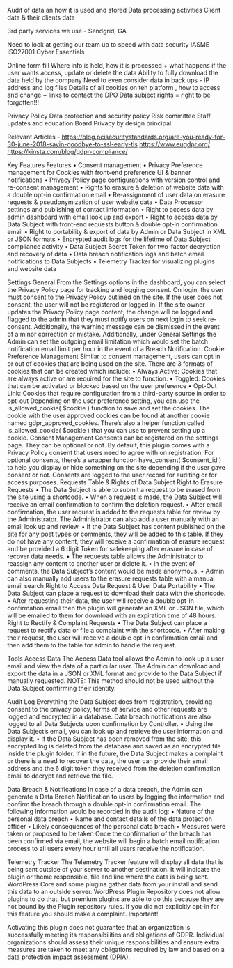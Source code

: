 Audit of data an how it is used and stored
Data processing activities
Client data & their clients data

3rd party services we use - Sendgrid, GA

Need to look at getting our team up to speed with data security
IASME
ISO27001
Cyber Essentials

Online form fill
Where info is held, how it is processed + what happens if the user wants access, update or delete the data
Ability to fully download the data held by the company
Need to even consider data in back ups - IP address and log files
Details of all cookies on teh platform , how to access and change + links to contact the DPO
Data subject rights = right to be forgotten!!!

Privacy Policy
Data protection and security policy
Risk committee
Staff updates and education
Board 
Privacy by design principal

Relevant Articles - 
https://blog.pcisecuritystandards.org/are-you-ready-for-30-june-2018-sayin-goodbye-to-ssl-early-tls
https://www.eugdpr.org/
https://kinsta.com/blog/gdpr-compliance/

Key Features
Features
•	Consent management
•	Privacy Preference management for Cookies with front-end preference UI & banner notifications
•	Privacy Policy page configurations with version control and re-consent management
•	Rights to erasure & deletion of website data with a double opt-in confirmation email
•	Re-assignment of user data on erasure requests & pseudonymization of user website data
•	Data Processor settings and publishing of contact information
•	Right to access data by admin dashboard with email look up and export
•	Right to access data by Data Subject with front-end requests button & double opt-in confirmation email
•	Right to portability & export of data by Admin or Data Subject in XML or JSON formats
•	Encrypted audit logs for the lifetime of Data Subject compliance activity
•	Data Subject Secret Token for two-factor decryption and recovery of data
•	Data breach notification logs and batch email notifications to Data Subjects
•	Telemetry Tracker for visualizing plugins and website data

Settings
General
From the Settings options in the dashboard, you can select the Privacy Policy page for tracking and logging consent.
On login, the user must consent to the Privacy Policy outlined on the site. If the user does not consent, the user will not be registered or logged in.
If the site owner updates the Privacy Policy page content, the change will be logged and flagged to the admin that they must notify users on next login to seek re-consent. Additionally, the warning message can be dismissed in the event of a minor correction or mistake.
Additionally, under General Settings the Admin can set the outgoing email limitation which would set the batch notification email limit per hour in the event of a Breach Notification.
Cookie Preference Management
Similar to consent management, users can opt in or out of cookies that are being used on the site. There are 3 formats of cookies that can be created which include:
•	Always Active: Cookies that are always active or are required for the site to function.
•	Toggled: Cookies that can be activated or blocked based on the user preference
•	Opt-Out Link: Cookies that require configuration from a third-party source in order to opt-out
Depending on the user preference setting, you can use the is_allowed_cookie( $cookie ) function to save and set the cookies. The cookie with the user approved cookies can be found at another cookie named gdpr_approved_cookies. There’s also a helper function called is_allowed_cookie( $cookie ) that you can use to prevent setting up a cookie.
Consent Management
Consents can be registered on the settings page. They can be optional or not. By default, this plugin comes with a Privacy Policy consent that users need to agree with on registration.
For optional consents, there’s a wrapper function have_consent( $consent_id ) to help you display or hide something on the site depending if the user gave consent or not.
Consents are logged to the user record for auditing or for access purposes.
Requests Table & Rights of Data Subject
Right to Erasure Requests
•	The Data Subject is able to submit a request to be erased from the site using a shortcode.
•	When a request is made, the Data Subject will receive an email confirmation to confirm the deletion request.
•	After email confirmation, the user request is added to the requests table for review by the Administrator. The Administrator can also add a user manually with an email look up and review.
•	If the Data Subject has content published on the site for any post types or comments, they will be added to this table. If they do not have any content, they will receive a confirmation of erasure request and be provided a 6 digit Token for safekeeping after erasure in case of recover data needs.
•	The requests table allows the Administrator to reassign any content to another user or delete it.
•	In the event of comments, the Data Subject’s content would be made anonymous.
•	Admin can also manually add users to the erasure requests table with a manual email search
Right to Access Data Request & User Data Portability
•	The Data Subject can place a request to download their data with the shortcode.
•	After requesting their data, the user will receive a double opt-in confirmation email then the plugin will generate an XML or JSON file, which will be emailed to them for download with an expiration time of 48 hours.
Right to Rectify & Complaint Requests
•	The Data Subject can place a request to rectify data or file a complaint with the shortcode.
•	After making their request, the user will receive a double opt-in confirmation email and then add them to the table for admin to handle the request.

Tools
Access Data
The Access Data tool allows the Admin to look up a user email and view the data of a particular user. The Admin can download and export the data in a JSON or XML format and provide to the Data Subject if manually requested.
NOTE: This method should not be used without the Data Subject confirming their identity.

Audit Log
Everything the Data Subject does from registration, providing consent to the privacy policy, terms of service and other requests are logged and encrypted in a database. Data breach notifications are also logged to all Data Subjects upon confirmation by Controller.
•	Using the Data Subject’s email, you can look up and retrieve the user information and display it.
•	If the Data Subject has been removed from the site, this encrypted log is deleted from the database and saved as an encrypted file inside the plugin folder.
If in the future, the Data Subject makes a complaint or there is a need to recover the data, the user can provide their email address and the 6 digit token they received from the deletion confirmation email to decrypt and retrieve the file.

Data Breach & Notifications
In case of a data breach, the Admin can generate a Data Breach Notification to users by logging the information and confirm the breach through a double opt-in confirmation email. The following information would be recorded in the audit log:
•	Nature of the personal data breach
•	Name and contact details of the data protection officer
•	Likely consequences of the personal data breach
•	Measures were taken or proposed to be taken
Once the confirmation of the breach has been confirmed via email, the website will begin a batch email notification process to all users every hour until all users receive the notification.

Telemetry Tracker
The Telemetry Tracker feature will display all data that is being sent outside of your server to another destination. It will indicate the plugin or theme responsible, file and line where the data is being sent.
WordPress Core and some plugins gather data from your install and send this data to an outside server.
WordPress Plugin Repository does not allow plugins to do that, but premium plugins are able to do this because they are not bound by the Plugin repository rules. If you did not explicitly opt-in for this feature you should make a complaint.
Important!

Activating this plugin does not guarantee that an organization is successfully meeting its responsibilities and obligations of GDPR. Individual organizations should assess their unique responsibilities and ensure extra measures are taken to meet any obligations required by law and based on a data protection impact assessment (DPIA).




